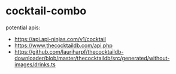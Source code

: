 # cocktail-combo

potential apis:
- https://api.api-ninjas.com/v1/cocktail
- https://www.thecocktaildb.com/api.php
- https://github.com/lauriharpf/thecocktaildb-downloader/blob/master/thecocktaildb/src/generated/without-images/drinks.ts
